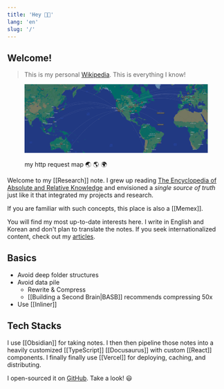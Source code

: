 ```yaml
---
title: 'Hey 👋🏻'
lang: 'en'
slug: '/'
---
```


## Welcome!

> This is my personal [Wikipedia](https://en.wikipedia.org/wiki/Wikipedia).
> This is everything I know!

<figure>

![my http request map 🌏 🌎 🌍](Assets/ED4CA4.png)

<figcaption> my http request map 🌏 🌎 🌍</figcaption>
</figure>

Welcome to my [[Research]] note.
I grew up reading [The Encyclopedia of Absolute and Relative Knowledge](https://en.wikipedia.org/wiki/L%27Encyclop%C3%A9die_du_savoir_relatif_et_absolu) and envisioned a _single source of truth_ just like it that integrated my projects and research.

If you are familiar with such concepts, this place is also a [[Memex]].

You will find my most up-to-date interests here.
I write in English and Korean and don't plan to translate the notes.
If you seek internationalized content, check out my [articles](/w/archive).

## Basics

- Avoid deep folder structures
- Avoid data pile
  - Rewrite & Compress
  - [[Building a Second Brain|BASB]] recommends compressing 50x
- Use [[Inliner]]

## Tech Stacks

I use [[Obsidian]] for taking notes.
I then then pipeline those notes into a heavily customized [[TypeScript]] [[Docusaurus]] with custom [[React]] components.
I finally finally use [[Vercel]] for deploying, caching, and distributing.


I open-sourced it on [GitHub](https://github.com/anaclumos/extracranial).
Take a look! 😃
